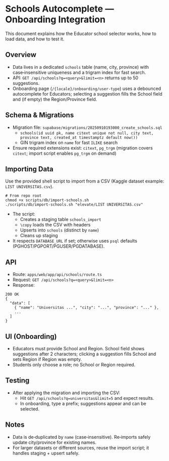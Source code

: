 # Schools Autocomplete — Onboarding Integration

This document explains how the Educator school selector works, how to load data, and how to test it.

## Overview

- Data lives in a dedicated `schools` table (name, city, province) with case‑insensitive uniqueness and a trigram index for fast search.
- API: `GET /api/schools?q=<query>&limit=<n>` returns up to 50 suggestions.
- Onboarding page (`/{locale}/onboarding/user-type`) uses a debounced autocomplete for Educators; selecting a suggestion fills the School field and (if empty) the Region/Province field.

## Schema & Migrations

- Migration file: `supabase/migrations/20250910193000_create_schools.sql`
  - `schools(id uuid pk, name citext unique not null, city text, province text, created_at timestamptz default now())`
  - GIN trigram index on `name` for fast `ILIKE` search
- Ensure required extensions exist: `citext`, `pg_trgm` (migration covers `citext`; import script enables `pg_trgm` on demand)

## Importing Data

Use the provided shell script to import from a CSV (Kaggle dataset example: `LIST UNIVERSITAS.csv`).

```
# From repo root
chmod +x scripts/db/import-schools.sh
./scripts/db/import-schools.sh "elevate/LIST UNIVERSITAS.csv"
```

- The script:
  - Creates a staging table `schools_import`
  - `\copy` loads the CSV with headers
  - Upserts into `schools` (distinct by `name`)
  - Cleans up staging
- It respects `DATABASE_URL` if set; otherwise uses `psql` defaults (PGHOST/PGPORT/PGUSER/PGDATABASE).

## API

- Route: `apps/web/app/api/schools/route.ts`
- Request: `GET /api/schools?q=<query>&limit=<n>`
- Response:
```
200 OK
{
  "data": [
    { "name": "Universitas ...", "city": "...", "province": "..." },
    ...
  ]
}
```

## UI (Onboarding)

- Educators must provide School and Region. School field shows suggestions after 2 characters; clicking a suggestion fills School and sets Region if Region was empty.
- Students only choose a role; no School or Region required.

## Testing

- After applying the migration and importing the CSV:
  - Hit `GET /api/schools?q=universitas&limit=5` and expect results.
  - In onboarding, type a prefix; suggestions appear and can be selected.

## Notes

- Data is de‑duplicated by `name` (case‑insensitive). Re‑imports safely update city/province for existing names.
- For larger datasets or different sources, reuse the import script; it handles staging + upsert safely.

